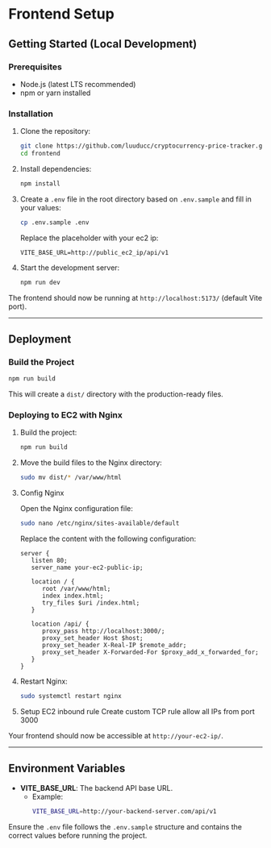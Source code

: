 # Frontend Setup

## Getting Started (Local Development)

### Prerequisites
- Node.js (latest LTS recommended)
- npm or yarn installed

### Installation
1. Clone the repository:
   ```sh
   git clone https://github.com/luuducc/cryptocurrency-price-tracker.git
   cd frontend
   ```
2. Install dependencies:
   ```sh
   npm install
   ```
3. Create a `.env` file in the root directory based on `.env.sample` and fill in your values:
   ```sh
   cp .env.sample .env
   ```
   Replace the placeholder with your ec2 ip:
   ```
   VITE_BASE_URL=http://public_ec2_ip/api/v1
   ```
4. Start the development server:
   ```sh
   npm run dev
   ```

The frontend should now be running at `http://localhost:5173/` (default Vite port).

---

## Deployment

### Build the Project
```sh
npm run build
```
This will create a `dist/` directory with the production-ready files.

### Deploying to EC2 with Nginx
1. Build the project:
   ```sh
   npm run build
   ```
2. Move the build files to the Nginx directory:
   ```sh
   sudo mv dist/* /var/www/html
   ```
3. Config Nginx

   Open the Nginx configuration file:
   ```sh
   sudo nano /etc/nginx/sites-available/default
   ```

   Replace the content with the following configuration:
   ```
   server {
      listen 80;
      server_name your-ec2-public-ip;

      location / {
         root /var/www/html;
         index index.html;
         try_files $uri /index.html;
      }

      location /api/ {
         proxy_pass http://localhost:3000/;
         proxy_set_header Host $host;
         proxy_set_header X-Real-IP $remote_addr;
         proxy_set_header X-Forwarded-For $proxy_add_x_forwarded_for;
      }
   }
   ```
4. Restart Nginx:
   ```sh
   sudo systemctl restart nginx
   ```
5. Setup EC2 inbound rule
   Create custom TCP rule allow all IPs from port 3000

Your frontend should now be accessible at `http://your-ec2-ip/`.

---

## Environment Variables
- **VITE_BASE_URL**: The backend API base URL.
  - Example:
    ```sh
    VITE_BASE_URL=http://your-backend-server.com/api/v1
    ```

Ensure the `.env` file follows the `.env.sample` structure and contains the correct values before running the project.


